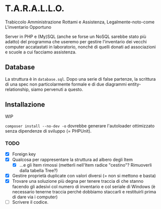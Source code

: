 # T.A.R.A.L.L.O.
Trabiccolo Amministrazione Rottami e Assistenza, Legalmente-noto-come L'inventario Opportuno

Server in PHP e (My)SQL (anche se forse un NoSQL sarebbe stato più adatto) del programma che useremo per gestire l'inventario dei vecchi computer accatastati in laboratorio, nonché di quelli donati ad associazioni e scuole a cui facciamo assistenza.

## Database
La struttura è in `database.sql`. Dopo una serie di false partenze, la scrittura di una spec non particolarmente formale e di due diagrammi entity-relationship, siamo pervenuti a questo.

## Installazione

WIP

`composer install --no-dev -o` dovrebbe generare l'autoloader ottimizzato senza dipendenze di sviluppo (= PHPUnit).

### TODO
- [x] Foreign key
- [X] Qualcosa per rappresentare la struttura ad albero degli Item
	- [X] ...e gli Item rimossi (metterli nell'Item radice "cestino"? Rimuoverli dalla tabella Tree?)
- [X] Gestire proprietà duplicate con valori diversi (= non si mettono e basta)
- [x] Trovare una soluzione più degna per tenere traccia di che stanno facendo gli adesivi col numero di inventario e col seriale di Windows (è necessario tenerne traccia perché dobbiamo staccarli e restituirli prima di dare via i computer)
- [ ] Scrivere il codice.
